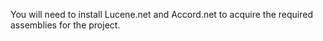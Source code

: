 You will need to install Lucene.net and Accord.net to acquire the required assemblies for the project.
